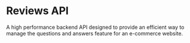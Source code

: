 # Reviews API
A high performance backend API designed to provide an efficient way to manage the questions and answers feature for an e-commerce website. 
